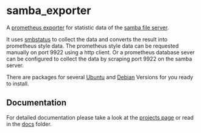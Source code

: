 # samba_exporter

A [prometheus exporter](https://prometheus.io/docs/instrumenting/exporters/) for statistic data of the [samba file server](https://www.samba.org/).

It uses [smbstatus](https://www.samba.org/samba/docs/current/man-html/smbstatus.1.html)  to collect the data and converts the result into prometheus style data.
The prometheus style data can be requested manually on port 9922 using a http client. Or a prometheus database sever can be configured to collect the data by scraping port 9922 on the samba server.

There are packages for several [Ubuntu](https://ubuntu.com/download) and [Debian](https://www.debian.org/) Versions for you ready to install.

## Documentation

For detailed documentation please take a look at the [projects page](https://imker25.github.io/samba_exporter) or read in the [docs](./docs/Index.md) folder.
